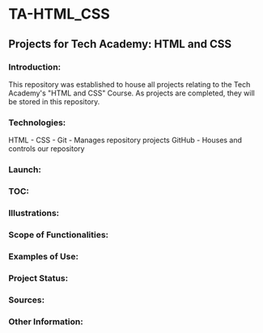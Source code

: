 # TA-HTML_CSS
## Projects for Tech Academy: HTML and CSS

### Introduction: 
This repository was established to house all projects relating to the Tech Academy's "HTML and CSS" Course. As projects are completed, they will be stored in this repository.

### Technologies:
HTML - 
CSS - 
Git - Manages repository projects
GitHub - Houses and controls our repository

### Launch:


### TOC:

### Illustrations:

### Scope of Functionalities:

### Examples of Use:

### Project Status:

### Sources:

### Other Information:
